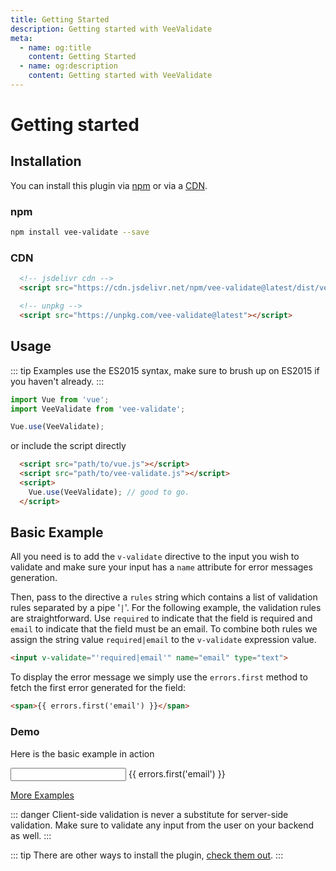 ```yaml
---
title: Getting Started
description: Getting started with VeeValidate
meta:
  - name: og:title
    content: Getting Started
  - name: og:description
    content: Getting started with VeeValidate
---
```

# Getting started

## Installation

You can install this plugin via [npm](#npm) or via a [CDN](#cdn).

### npm

```bash
npm install vee-validate --save
```

### CDN

```html
  <!-- jsdelivr cdn -->
  <script src="https://cdn.jsdelivr.net/npm/vee-validate@latest/dist/vee-validate.js"></script>

  <!-- unpkg -->
  <script src="https://unpkg.com/vee-validate@latest"></script>
```

## Usage

::: tip
  Examples use the ES2015 syntax, make sure to brush up on ES2015 if you haven't already.
:::

```js
import Vue from 'vue';
import VeeValidate from 'vee-validate';

Vue.use(VeeValidate);
```

or include the script directly

```html
  <script src="path/to/vue.js"></script>
  <script src="path/to/vee-validate.js"></script>
  <script>
    Vue.use(VeeValidate); // good to go.
  </script>
```

## Basic Example

All you need is to add the `v-validate` directive to the input you wish to validate and make sure your input has a `name` attribute for error messages generation.

Then, pass to the directive a `rules` string which contains a list of validation rules separated by a pipe '`|`'. For the following example, the validation rules are straightforward. Use `required` to indicate that the field is required and `email` to indicate that the field must be an email. To combine both rules we assign the string value `required|email` to the `v-validate` expression value.

```html
<input v-validate="'required|email'" name="email" type="text">
```

To display the error message we simply use the `errors.first` method to fetch the first error generated for the field:

```html
<span>{{ errors.first('email') }}</span>
```

### Demo

Here is the basic example in action

<div>
  <input v-validate="'required|email'" name="email" type="text">
  <span>{{ errors.first('email') }}</span>
</div>

[More Examples](/examples/)

::: danger
  Client-side validation is never a substitute for server-side validation. Make sure to validate any input from the user on your backend as well.
:::

::: tip
  There are other ways to install the plugin, [check them out](/configuration.md#installation).
:::

<script>
export default {
  $_veeValidate: {
    validator: 'new'
  }
};
</script>
